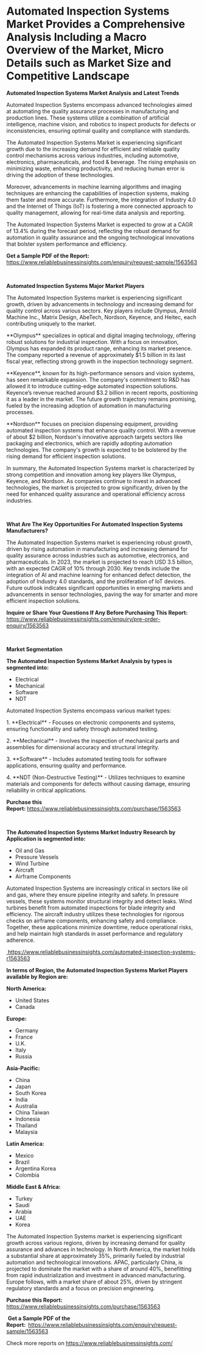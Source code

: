 <p><h1>Automated Inspection Systems Market Provides a Comprehensive Analysis Including a Macro Overview of the Market, Micro Details such as Market Size and Competitive Landscape</h1></p><p><strong>Automated Inspection Systems Market Analysis and Latest Trends</strong></p>
<p><p>Automated Inspection Systems encompass advanced technologies aimed at automating the quality assurance processes in manufacturing and production lines. These systems utilize a combination of artificial intelligence, machine vision, and robotics to inspect products for defects or inconsistencies, ensuring optimal quality and compliance with standards. </p><p>The Automated Inspection Systems Market is experiencing significant growth due to the increasing demand for efficient and reliable quality control mechanisms across various industries, including automotive, electronics, pharmaceuticals, and food & beverage. The rising emphasis on minimizing waste, enhancing productivity, and reducing human error is driving the adoption of these technologies. </p><p>Moreover, advancements in machine learning algorithms and imaging techniques are enhancing the capabilities of inspection systems, making them faster and more accurate. Furthermore, the integration of Industry 4.0 and the Internet of Things (IoT) is fostering a more connected approach to quality management, allowing for real-time data analysis and reporting.</p><p>The Automated Inspection Systems Market is expected to grow at a CAGR of 13.4% during the forecast period, reflecting the robust demand for automation in quality assurance and the ongoing technological innovations that bolster system performance and efficiency.</p></p>
<p><strong>Get a Sample PDF of the Report:&nbsp;</strong> <a href="https://www.reliablebusinessinsights.com/enquiry/request-sample/1563563?utm_campaign=2439&utm_medium=2&utm_source=Github&utm_content=ia&utm_term=22022025&utm_id=automated-inspection-systems">https://www.reliablebusinessinsights.com/enquiry/request-sample/1563563</a></p>
<p>&nbsp;</p>
<p><strong>Automated Inspection Systems Major Market Players</strong></p>
<p><p>The Automated Inspection Systems market is experiencing significant growth, driven by advancements in technology and increasing demand for quality control across various sectors. Key players include Olympus, Arnold Machine Inc., Matrix Design, AbeTech, Nordson, Keyence, and Heitec, each contributing uniquely to the market.</p><p>**Olympus** specializes in optical and digital imaging technology, offering robust solutions for industrial inspection. With a focus on innovation, Olympus has expanded its product range, enhancing its market presence. The company reported a revenue of approximately $1.5 billion in its last fiscal year, reflecting strong growth in the inspection technology segment.</p><p>**Keyence**, known for its high-performance sensors and vision systems, has seen remarkable expansion. The company's commitment to R&D has allowed it to introduce cutting-edge automated inspection solutions. Keyence’s revenue reached around $3.2 billion in recent reports, positioning it as a leader in the market. The future growth trajectory remains promising, fueled by the increasing adoption of automation in manufacturing processes.</p><p>**Nordson** focuses on precision dispensing equipment, providing automated inspection systems that enhance quality control. With a revenue of about $2 billion, Nordson's innovative approach targets sectors like packaging and electronics, which are rapidly adopting automation technologies. The company's growth is expected to be bolstered by the rising demand for efficient inspection solutions.</p><p>In summary, the Automated Inspection Systems market is characterized by strong competition and innovation among key players like Olympus, Keyence, and Nordson. As companies continue to invest in advanced technologies, the market is projected to grow significantly, driven by the need for enhanced quality assurance and operational efficiency across industries.</p></p>
<p>&nbsp;</p>
<p><strong>What Are The Key Opportunities For Automated Inspection Systems Manufacturers?</strong></p>
<p><p>The Automated Inspection Systems market is experiencing robust growth, driven by rising automation in manufacturing and increasing demand for quality assurance across industries such as automotive, electronics, and pharmaceuticals. In 2023, the market is projected to reach USD 3.5 billion, with an expected CAGR of 10% through 2030. Key trends include the integration of AI and machine learning for enhanced defect detection, the adoption of Industry 4.0 standards, and the proliferation of IoT devices. Future outlook indicates significant opportunities in emerging markets and advancements in sensor technologies, paving the way for smarter and more efficient inspection solutions.</p></p>
<p><strong>Inquire or Share Your Questions If Any Before Purchasing This Report:</strong> <a href="https://www.reliablebusinessinsights.com/enquiry/pre-order-enquiry/1563563?utm_campaign=2439&utm_medium=2&utm_source=Github&utm_content=ia&utm_term=22022025&utm_id=automated-inspection-systems">https://www.reliablebusinessinsights.com/enquiry/pre-order-enquiry/1563563</a></p>
<p>&nbsp;</p>
<p><strong>Market Segmentation</strong></p>
<p><strong>The Automated Inspection Systems Market Analysis by types is segmented into:</strong></p>
<p><ul><li>Electrical</li><li>Mechanical</li><li>Software</li><li>NDT</li></ul></p>
<p><p>Automated Inspection Systems encompass various market types: </p><p>1. **Electrical** - Focuses on electronic components and systems, ensuring functionality and safety through automated testing. </p><p>2. **Mechanical** - Involves the inspection of mechanical parts and assemblies for dimensional accuracy and structural integrity. </p><p>3. **Software** - Includes automated testing tools for software applications, ensuring quality and performance. </p><p>4. **NDT (Non-Destructive Testing)** - Utilizes techniques to examine materials and components for defects without causing damage, ensuring reliability in critical applications.</p></p>
<p><strong>Purchase this Report:&nbsp;</strong><a href="https://www.reliablebusinessinsights.com/purchase/1563563?utm_campaign=2439&utm_medium=2&utm_source=Github&utm_content=ia&utm_term=22022025&utm_id=automated-inspection-systems">https://www.reliablebusinessinsights.com/purchase/1563563</a></p>
<p>&nbsp;</p>
<p><strong>The Automated Inspection Systems Market Industry Research by Application is segmented into:</strong></p>
<p><ul><li>Oil and Gas</li><li>Pressure Vessels</li><li>Wind Turbine</li><li>Aircraft</li><li>Airframe Components</li></ul></p>
<p><p>Automated Inspection Systems are increasingly critical in sectors like oil and gas, where they ensure pipeline integrity and safety. In pressure vessels, these systems monitor structural integrity and detect leaks. Wind turbines benefit from automated inspections for blade integrity and efficiency. The aircraft industry utilizes these technologies for rigorous checks on airframe components, enhancing safety and compliance. Together, these applications minimize downtime, reduce operational risks, and help maintain high standards in asset performance and regulatory adherence.</p></p>
<p><a href="https://www.reliablebusinessinsights.com/automated-inspection-systems-r1563563?utm_campaign=2439&utm_medium=2&utm_source=Github&utm_content=ia&utm_term=22022025&utm_id=automated-inspection-systems">&nbsp;https://www.reliablebusinessinsights.com/automated-inspection-systems-r1563563</a></p>
<p><strong>In terms of Region, the Automated Inspection Systems Market Players available by Region are:</strong></p>
<p>
    <p> <strong> North America: </strong>
        <ul>
            <li>United States</li>
            <li>Canada</li>
        </ul>
        </p> 
    <p> <strong> Europe: </strong>
        <ul>
            <li>Germany</li>
            <li>France</li>
            <li>U.K.</li>
            <li>Italy</li>
            <li>Russia</li>
        </ul>
        </p> 
    <p> <strong> Asia-Pacific: </strong>
        <ul>
            <li>China</li>
            <li>Japan</li>
            <li>South Korea</li>
            <li>India</li>
            <li>Australia</li>
            <li>China Taiwan</li>
            <li>Indonesia</li>
            <li>Thailand</li>
            <li>Malaysia</li>
        </ul>
        </p> 
    <p> <strong> Latin America: </strong>
        <ul>
            <li>Mexico</li>
            <li>Brazil</li>
            <li>Argentina Korea</li>
            <li>Colombia</li>
        </ul>
        </p> 
    <p> <strong> Middle East & Africa: </strong>
        <ul>
            <li>Turkey</li>
            <li>Saudi</li>
            <li>Arabia</li>
            <li>UAE</li>
            <li>Korea</li>
        </ul>
    </p>
    </p>
<p><p>The Automated Inspection Systems market is experiencing significant growth across various regions, driven by increasing demand for quality assurance and advances in technology. In North America, the market holds a substantial share at approximately 35%, primarily fueled by industrial automation and technological innovations. APAC, particularly China, is projected to dominate the market with a share of around 40%, benefitting from rapid industrialization and investment in advanced manufacturing. Europe follows, with a market share of about 25%, driven by stringent regulatory standards and a focus on precision engineering.</p></p>
<p><strong>Purchase this Report: </strong><a href="https://www.reliablebusinessinsights.com/purchase/1563563?utm_campaign=2439&utm_medium=2&utm_source=Github&utm_content=ia&utm_term=22022025&utm_id=automated-inspection-systems">https://www.reliablebusinessinsights.com/purchase/1563563</a></p>
<p>&nbsp;<strong>Get a Sample PDF of the Report:&nbsp;&nbsp;</strong><a href="https://www.reliablebusinessinsights.com/enquiry/request-sample/1563563?utm_campaign=2439&utm_medium=2&utm_source=Github&utm_content=ia&utm_term=22022025&utm_id=automated-inspection-systems">https://www.reliablebusinessinsights.com/enquiry/request-sample/1563563</a></p>
<p><strong></strong></p>
<p>Check more reports on <a href="https://www.reliablebusinessinsights.com/?utm_campaign=2439&utm_medium=2&utm_source=Github&utm_content=ia&utm_term=22022025&utm_id=automated-inspection-systems">https://www.reliablebusinessinsights.com/</a></p>